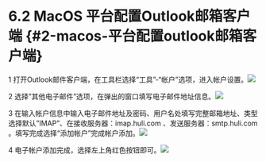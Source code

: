 # 6.2 MacOS 平台配置Outlook邮箱客户端 {#2-macos-平台配置outlook邮箱客户端}

1 打开Outlook邮件客户端，在工具栏选择“工具”-“帐户”选项，进入帐户设置。![](https://ws2.sinaimg.cn/large/006tNc79ly1fj2xs6ewrjj31c10vpq5k.jpg)

2 选择”其他电子邮件”选项，在弹出的窗口填写电子邮件地址信息。![](https://ws2.sinaimg.cn/large/006tNc79ly1fj2xsiaug1j31c10ynwhi.jpg)

3 在输入帐户信息中输入电子邮件地址及密码、用户名处填写完整邮箱地址、类型选择默认”IMAP”、在接收服务器：imap.huli.com 、发送服务器：smtp.huli.com 。填写完成选择“添加帐户”完成帐户添加。![](https://ws2.sinaimg.cn/large/006tNc79ly1fj2xsuhipnj31c10tygrv.jpg)

4 电子帐户添加完成，选择左上角红色按钮即可。![](https://ws2.sinaimg.cn/large/006tNc79ly1fj2xt3znlzj31c10x60wq.jpg)

